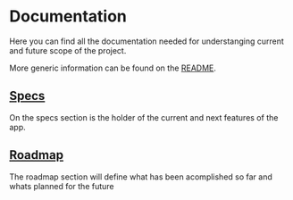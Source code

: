# Documentation

Here you can find all the documentation needed for understanging current and future scope of the project.

More generic information can be found on the [README](/).

## [Specs](../specs)

On the specs section is the holder of the current and next features of the app.

## [Roadmap](../roadmap)

The roadmap section will define what has been acomplished so far and whats planned for the future